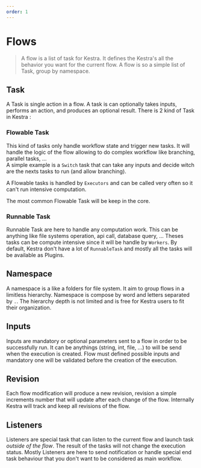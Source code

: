 ```yaml
---
order: 1
---
```

# Flows
> A flow is a list of task for Kestra. It defines the Kestra's all the behavior you want 
for the current flow. A flow is so a simple list of Task, group by namespace.

## Task
A Task is single action in a flow. 
A task is can optionally takes inputs, performs an action, and produces an optional result.
There is 2 kind of Task in Kestra : 

### Flowable Task 
This kind of tasks only handle workflow state and trigger new tasks. It will handle the logic 
of the flow allowing to do complex workflow like branching, parallel tasks, ...  
A simple example is a `Switch` task that can take any inputs and decide witch are 
the nexts tasks to run (and allow branching). 

A Flowable tasks is handled by `Executors` and can be called very often so it can't run 
intensive computation. 

The most common Flowable Task will be keep in the core. 

### Runnable Task 
Runnable Task are here to handle any computation work. This can be anything like file systems 
operation, api call, database query, ... Theses tasks can be compute intensive since it will be 
handle by `Workers`. By default, Kestra don't have a lot of `RunnableTask` and mostly all the tasks
will be available as Plugins.

## Namespace
A namespace is a like a folders for file system. It aim to group flows in a limitless hierarchy.
Namespace is compose by word and letters separated by `.`. The hierarchy depth is not limited and 
is free for Kestra users to fit their organization.

## Inputs 
Inputs are mandatory or optional parameters sent to a flow in order to be successfully run. It can 
be anythings (string, int, file, ...) to will be send when the execution is created. Flow must 
defined possible inputs and mandatory one will be validated before the creation of the execution. 

## Revision
Each flow modification will produce a new revision, revision a simple increments number that will 
update after each change of the flow. Internally Kestra will track and keep all revisions of the 
flow.

## Listeners
Listeners are special task that can listen to the current flow and launch task *outside of the flow*.
The result of the tasks will not change the execution status. Mostly Listeners are here to send 
notification or handle special end task behaviour that you don't want to be considered as main workflow.
 

